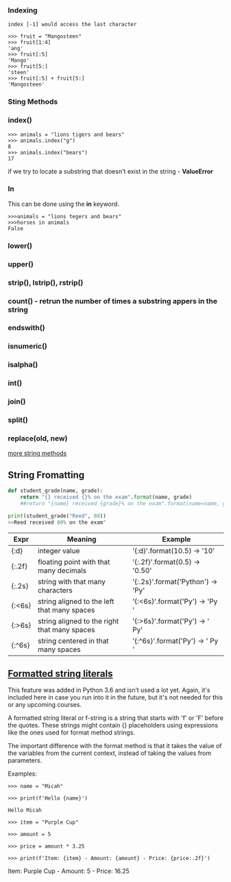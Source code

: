 ### Indexing
```
index [-1] would access the last character 
```
```
>>> fruit = "Mangosteen"
>>> fruit[1:4]
'ang'
>>> fruit[:5]
'Mango'
>>> fruit[5:]
'steen'
>>> fruit[:5] + fruit[5:]
'Mangosteen'
```

### Sting Methods
### index()
```
>>> animals = "lions tigers and bears"
>>> animals.index("g")
8
>>> animals.index("bears")
17
```
if we try to locate a substring that doesn't exist in the string - **ValueError**

### In
This can be done using the **in** keyword.
```
>>>animals = "lions tegers and bears"
>>>horses in animals
False
```
### lower()
### upper()
### strip(), lstrip(), rstrip()
### count() - retrun the number of times a substring appers in the string
### endswith()
### isnumeric()
### isalpha()
### int()
### join()
### split()
### replace(old, new)
[more string methods](https://docs.python.org/3/library/stdtypes.html#string-methods)

## String Fromatting
```py
def student_grade(name, grade):
	return "{} received {}% on the exam".format(name, grade)
    ##return "{name} received {grade}% on the exam".format(name=name, grade=grade)

print(student_grade("Reed", 80))
>>Reed received 80% on the exam"
```


| Expr   | Meaning                                      | Example                          |
|--------|----------------------------------------------|----------------------------------|
| {:d}   | integer value                                | '{:d}'.format(10.5) → '10'       |
| {:.2f} | floating point with that many decimals       | '{:.2f}'.format(0.5) → '0.50'    |
| {:.2s} | string with that many characters             | '{:.2s}'.format('Python') → 'Py' |
| {:<6s} | string aligned to the left that many spaces  | '{:<6s}'.format('Py') → 'Py    ' |
| {:>6s} | string aligned to the right that many spaces | '{:>6s}'.format('Py') → '    Py' |
| {:^6s} | string centered in that many spaces          | '{:^6s}'.format('Py') → '  Py  ' |


## [Formatted string literals](Opthttps://docs.python.org/3/reference/lexical_analysis.html#f-stringsional)
This feature was added in Python 3.6 and isn’t used a lot yet. Again, it's included here in case you run into it in the future, but it's not needed for this or any upcoming courses.

A formatted string literal or f-string is a string that starts with 'f' or 'F' before the quotes. These strings might contain {} placeholders using expressions like the ones used for format method strings.

The important difference with the format method is that it takes the value of the variables from the current context, instead of taking the values from parameters.

 Examples:
```
>>> name = "Micah"

>>> print(f'Hello {name}')

Hello Micah
```
 
```
>>> item = "Purple Cup"

>>> amount = 5

>>> price = amount * 3.25

>>> print(f'Item: {item} - Amount: {amount} - Price: {price:.2f}')
```

Item: Purple Cup - Amount: 5 - Price: 16.25

